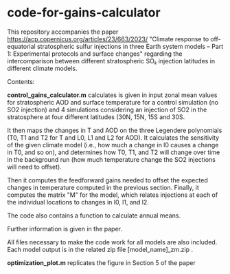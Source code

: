 # code-for-gains-calculator
This repository accompanies the paper https://acp.copernicus.org/articles/23/663/2023/ "Climate response to off-equatorial stratospheric sulfur injections in three Earth system models – Part 1: Experimental protocols and surface changes" regarding the intercomparison between different stratospheric SO₂ injection latitudes in different climate models.

Contents:

**control_gains_calculator.m** calculates is given in input zonal mean values for stratospheric AOD and surface temperature 
for a control simulation (no SO2 injection) and 4 simulations considering an injection of SO2 in the stratosphere at four different latitudes (30N, 15N, 15S and 30S.

It then maps the changes in T and AOD on the three Legendere polynomials (T0, T1 and T2 for T and L0, L1 and L2 for AOD). 
It calculates the sensitivity of the given climate model (i.e., how much a change in l0 causes a change in T0, and so on), and determines how T0, T1, and T2 will 
change over time in the background run (how much temperature change the SO2 injections will need to offset).

Then it computes the feedforward gains needed to offset the expected changes in temperature computed in the previous section.
Finally, it computes the matrix "M" for the model, which relates injections at each of the individual locations to changes in l0, l1, and l2.

The code also contains a function to calculate annual means.

Further information is given in the paper.

All files necessary to make the code work for all models are also included. 
Each model output is in the related zip file [model_name]_zm.zip . 

**optimization_plot.m** replicates the figure in Section 5 of the paper




